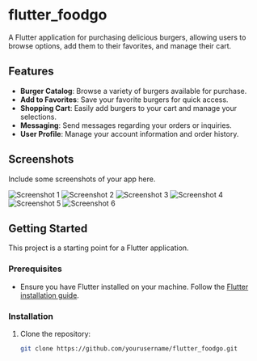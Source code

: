 # flutter_foodgo

A Flutter application for purchasing delicious burgers, allowing users to browse options, add them to their favorites, and manage their cart. 

## Features

- **Burger Catalog**: Browse a variety of burgers available for purchase.
- **Add to Favorites**: Save your favorite burgers for quick access.
- **Shopping Cart**: Easily add burgers to your cart and manage your selections.
- **Messaging**: Send messages regarding your orders or inquiries.
- **User Profile**: Manage your account information and order history.

## Screenshots

Include some screenshots of your app here.

![Screenshot 1](screenshots/foodgo1.png)
![Screenshot 2](screenshots/foodgo2.png)
![Screenshot 3](screenshots/foodgo3.png)
![Screenshot 4](screenshots/foodgo4.png)
![Screenshot 5](screenshots/foodgo5.png)
![Screenshot 6](screenshots/foodgo6.png)


## Getting Started

This project is a starting point for a Flutter application.

### Prerequisites

- Ensure you have Flutter installed on your machine. Follow the [Flutter installation guide](https://docs.flutter.dev/get-started/install).

### Installation

1. Clone the repository:
   ```bash
   git clone https://github.com/yourusername/flutter_foodgo.git
